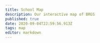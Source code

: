 ```yaml
---
title: School Map
description: Our interactive map of BRGS
published: true
date: 2020-09-04T22:59:56.913Z
tags: map
editor: markdown
---
```


<div id="map" style="width:100%;height:85vh"></div>